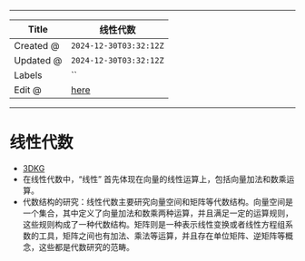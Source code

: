 -----

| Title     | 线性代数                                               |
| --------- | -------------------------------------------------- |
| Created @ | `2024-12-30T03:32:12Z`                             |
| Updated @ | `2024-12-30T03:32:12Z`                             |
| Labels    | \`\`                                               |
| Edit @    | [here](https://github.com/junxnone/math/issues/25) |

-----

# 线性代数

  - [3DKG](https://junxnone.github.io/jstools/md3dkg/?md=https://junxnone.github.io/tmdkg/docs/0011_%E7%BA%BF%E6%80%A7%E4%BB%A3%E6%95%B0.md)
  - 在线性代数中，“线性” 首先体现在向量的线性运算上，包括向量加法和数乘运算。
  - 代数结构的研究：线性代数主要研究向量空间和矩阵等代数结构。向量空间是一个集合，其中定义了向量加法和数乘两种运算，并且满足一定的运算规则，这些规则构成了一种代数结构。矩阵则是一种表示线性变换或者线性方程组系数的工具，矩阵之间也有加法、乘法等运算，并且存在单位矩阵、逆矩阵等概念，这些都是代数研究的范畴。
